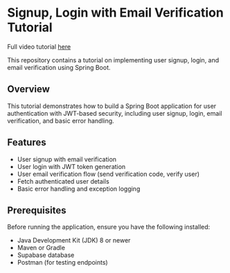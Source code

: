 # Signup, Login with Email Verification Tutorial

Full video tutorial [here]([url](https://youtu.be/uZGuwX3St_c?si=jIITQc20dXuGoOAP))

This repository contains a tutorial on implementing user signup, login, and email verification using Spring Boot.

## Overview

This tutorial demonstrates how to build a Spring Boot application for user authentication with JWT-based security, including user signup, login, email verification, and basic error handling.

## Features

- User signup with email verification
- User login with JWT token generation
- User email verification flow (send verification code, verify user)
- Fetch authenticated user details
- Basic error handling and exception logging

## Prerequisites

Before running the application, ensure you have the following installed:

- Java Development Kit (JDK) 8 or newer
- Maven or Gradle
- Supabase database
- Postman (for testing endpoints)
